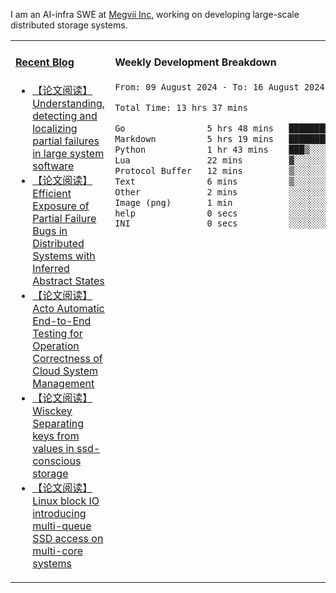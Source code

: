 I am an AI-infra SWE at [Megvii Inc](https://en.megvii.com/), working on developing large-scale distributed storage systems.

<table width="960px">
<tr>
<td valign="top" width="50%">

#### <a href="https://www.kongjun18.me" target="_blank">Recent Blog</a>

<!-- BLOG-POST-LIST:START -->
- [【论文阅读】Understanding, detecting and localizing partial failures in large system software](https://kongjun18.github.io/posts/understanding-detecting-and-localizing-partial-failures-in-large-system-software/)
- [【论文阅读】Efficient Exposure of Partial Failure Bugs in Distributed Systems with Inferred Abstract States](https://kongjun18.github.io/posts/efficient-exposure-of-partial-failure-bugs-in-distributed-systems-with-inferred-abstract-states/)
- [【论文阅读】Acto Automatic End-to-End Testing for Operation Correctness of Cloud System Management](https://kongjun18.github.io/posts/acto-automatic-end-to-end-testing-for-operation-correctness-of-cloud-system-management/)
- [【论文阅读】Wisckey Separating keys from values in ssd-conscious storage](https://kongjun18.github.io/posts/wisckey-separating-keys-from-values-in-ssd-conscious-storage/)
- [【论文阅读】Linux block IO introducing multi-queue SSD access on multi-core systems](https://kongjun18.github.io/posts/linux-block-io-introducing-multi-queue-ssd-access-on-multi-core-systems/)
<!-- BLOG-POST-LIST:END -->

</td>
<td valign="top" width="50%">

#### Weekly Development Breakdown

<!--START_SECTION:waka-->

```txt
From: 09 August 2024 - To: 16 August 2024

Total Time: 13 hrs 37 mins

Go                5 hrs 48 mins   ██████████▓░░░░░░░░░░░░░░   42.59 %
Markdown          5 hrs 19 mins   █████████▓░░░░░░░░░░░░░░░   39.07 %
Python            1 hr 43 mins    ███▒░░░░░░░░░░░░░░░░░░░░░   12.71 %
Lua               22 mins         ▓░░░░░░░░░░░░░░░░░░░░░░░░   02.74 %
Protocol Buffer   12 mins         ▒░░░░░░░░░░░░░░░░░░░░░░░░   01.53 %
Text              6 mins          ▒░░░░░░░░░░░░░░░░░░░░░░░░   00.74 %
Other             2 mins          ░░░░░░░░░░░░░░░░░░░░░░░░░   00.28 %
Image (png)       1 min           ░░░░░░░░░░░░░░░░░░░░░░░░░   00.16 %
help              0 secs          ░░░░░░░░░░░░░░░░░░░░░░░░░   00.10 %
INI               0 secs          ░░░░░░░░░░░░░░░░░░░░░░░░░   00.06 %
```

<!--END_SECTION:waka-->
</td>
</tr>

</table>
